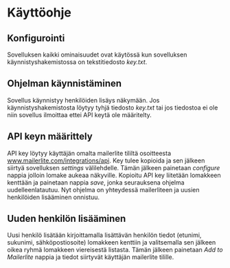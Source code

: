 # Käyttöohje

## Konfigurointi

Sovelluksen kaikki ominaisuudet ovat käytössä kun sovelluksen käynnistyshakemistossa on tekstitiedosto _key.txt_.

## Ohjelman käynnistäminen

Sovellus käynnistyy henkilöiden lisäys näkymään. Jos käynnistyshakemistosta löytyy tyhjä tiedosto _key.txt_ tai jos tiedostoa ei ole
niin sovellus ilmoittaa ettei API keytä ole määritelty. 

## API keyn määrittely

API key löytyy käyttäjän omalta mailerlite tililtä osoitteesta www.mailerlite.com/integrations/api. Key tulee kopioida ja sen jälkeen siirtyä
sovelluksen _settings_ välilehdelle. Tämän jälkeen painetaan _configure_ nappia jolloin lomake aukeaa näkyville. Kopioitu API key liitetään lomakkeen kenttään
ja painetaan nappia _save_, jonka seurauksena ohjelma uudelleenlatautuu. Nyt ohjelma on yhteydessä mailerliteen ja uusien henkilöiden lisääminen onnistuu.

## Uuden henkilön lisääminen

Uusi henkilö lisätään kirjoittamalla lisättävän henkilön tiedot (etunimi, sukunimi, sähköpostiosoite) lomakkeen kenttiin ja valitsemalla sen jälkeen 
oikea ryhmä lomakkeen viereisestä listasta. Tämän jälkeen painetaan _Add to Mailerlite_ nappia ja tiedot siirtyvät käyttäjän mailerlite tilille.

